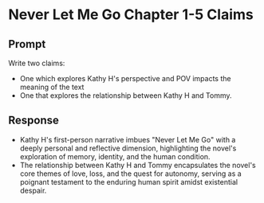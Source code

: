 # Never Let Me Go Chapter 1-5 Claims

## Prompt

Write two claims:

- One which explores Kathy H's perspective and POV impacts the meaning of the text
- One that explores the relationship between Kathy H and Tommy.

## Response

- Kathy H's first-person narrative imbues "Never Let Me Go" with a deeply personal and reflective dimension, highlighting the novel's exploration of memory, identity, and the human condition.
- The relationship between Kathy H and Tommy encapsulates the novel's core themes of love, loss, and the quest for autonomy, serving as a poignant testament to the enduring human spirit amidst existential despair.